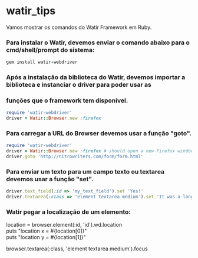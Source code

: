 # watir_tips
Vamos mostrar os comandos do Watir Framework em Ruby.

### Para instalar o Watir, devemos enviar o comando abaixo para o cmd/shell/prompt do sistema:
```ruby
gem install watir-webdriver
```

### Após a instalação da biblioteca do Watir, devemos importar a biblioteca e instanciar o driver para poder usar as
### funções que o framework tem disponível.
```ruby
require 'watir-webdriver'
driver = Watir::Browser.new :firefox
```

### Para carregar a URL do Browser devemos usar a função "goto".
```ruby
require 'watir-webdriver'
driver = Watir::Browser.new :firefox # should open a new Firefox window
driver.goto 'http://nitrowriters.com/form/form.html'
```

### Para enviar um texto para um campo texto ou textarea devemos usar a função "set".
```ruby
driver.text_field(:id => 'my_text_field').set 'Yes!'
driver.textarea(:class => 'element textarea medium').set 'It was a long time ago, I do not remember'
```

### Watir pegar a localização de um elemento:<br>
location = browser.element(:id, 'id').wd.location<br>
puts "location x = #{location[0]}"<br>
puts "location y = #{location[1]}"


browser.textarea(:class, 'element textarea medium').focus



